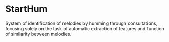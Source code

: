 StartHum
========

System of identification of melodies by humming through consultations, focusing solely on the task of automatic extraction of features and function of similarity between melodies.
